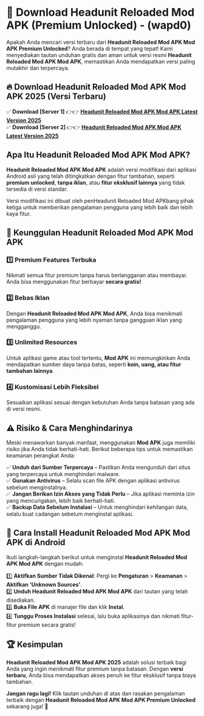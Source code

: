 

# 🎯 Download Headunit Reloaded Mod APK (Premium Unlocked) -  (wapd0) 

Apakah Anda mencari versi terbaru dari **Headunit Reloaded Mod APK Mod APK Premium Unlocked**? Anda berada di tempat yang tepat! Kami menyediakan tautan unduhan gratis dan aman untuk versi resmi **Headunit Reloaded Mod APK Mod APK**, memastikan Anda mendapatkan versi paling mutakhir dan terpercaya.

## 🔥 Download Headunit Reloaded Mod APK Mod APK 2025 (Versi Terbaru)

✅ **Download [Server 1]** 👉👉 [**Headunit Reloaded Mod APK Mod APK Latest Version 2025**](https://apkcomod.com?title=Headunit_Reloaded_Mod_APK)  
✅ **Download [Server 2]** 👉👉 [**Headunit Reloaded Mod APK Mod APK Latest Version 2025**](https://apkcomod.com?title=Headunit_Reloaded_Mod_APK)  

## Apa Itu Headunit Reloaded Mod APK Mod APK?

**Headunit Reloaded Mod APK Mod APK** adalah versi modifikasi dari aplikasi Android asli yang telah ditingkatkan dengan fitur tambahan, seperti **premium unlocked**, **tanpa iklan**, atau **fitur eksklusif lainnya** yang tidak tersedia di versi standar.

Versi modifikasi ini dibuat oleh penHeadunit Reloaded Mod APKbang pihak ketiga untuk memberikan pengalaman pengguna yang lebih baik dan lebih kaya fitur.

## 🎯 Keunggulan Headunit Reloaded Mod APK Mod APK

### 1️⃣ Premium Features Terbuka
Nikmati semua fitur premium tanpa harus berlangganan atau membayar. Anda bisa menggunakan fitur berbayar **secara gratis!**

### 2️⃣ Bebas Iklan
Dengan **Headunit Reloaded Mod APK Mod APK**, Anda bisa menikmati pengalaman pengguna yang lebih nyaman tanpa gangguan iklan yang mengganggu.

### 3️⃣ Unlimited Resources
Untuk aplikasi game atau tool tertentu, **Mod APK** ini memungkinkan Anda mendapatkan sumber daya tanpa batas, seperti **koin, uang, atau fitur tambahan lainnya**.

### 4️⃣ Kustomisasi Lebih Fleksibel
Sesuaikan aplikasi sesuai dengan kebutuhan Anda tanpa batasan yang ada di versi resmi.

## ⚠️ Risiko & Cara Menghindarinya

Meski menawarkan banyak manfaat, menggunakan **Mod APK** juga memiliki risiko jika Anda tidak berhati-hati. Berikut beberapa tips untuk memastikan keamanan perangkat Anda:

✅ **Unduh dari Sumber Terpercaya** – Pastikan Anda mengunduh dari situs yang terpercaya untuk menghindari malware.  
✅ **Gunakan Antivirus** – Selalu scan file APK dengan aplikasi antivirus sebelum menginstalnya.  
✅ **Jangan Berikan Izin Akses yang Tidak Perlu** – Jika aplikasi meminta izin yang mencurigakan, lebih baik berhati-hati.  
✅ **Backup Data Sebelum Instalasi** – Untuk menghindari kehilangan data, selalu buat cadangan sebelum menginstal aplikasi.

## 📌 Cara Install Headunit Reloaded Mod APK Mod APK di Android

Ikuti langkah-langkah berikut untuk menginstal **Headunit Reloaded Mod APK Mod APK** dengan mudah:

1️⃣ **Aktifkan Sumber Tidak Dikenal**: Pergi ke **Pengaturan** > **Keamanan** > **Aktifkan 'Unknown Sources'**.  
2️⃣ **Unduh Headunit Reloaded Mod APK Mod APK** dari tautan yang telah disediakan.  
3️⃣ **Buka File APK** di manajer file dan klik **Instal**.  
4️⃣ **Tunggu Proses Instalasi** selesai, lalu buka aplikasinya dan nikmati fitur-fitur premium secara gratis!

## 🏆 Kesimpulan

**Headunit Reloaded Mod APK Mod APK 2025** adalah solusi terbaik bagi Anda yang ingin menikmati fitur premium tanpa batasan. Dengan **versi terbaru**, Anda bisa mendapatkan akses penuh ke fitur eksklusif tanpa biaya tambahan.

**Jangan ragu lagi!** Klik tautan unduhan di atas dan rasakan pengalaman terbaik dengan **Headunit Reloaded Mod APK Mod APK Premium Unlocked** sekarang juga! 🚀

